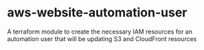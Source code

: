 # aws-website-automation-user
A terraform module to create the necessary IAM resources for an automation user that will be updating S3 and CloudFront resources
